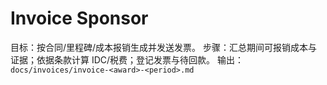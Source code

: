 # Invoice Sponsor

目标：按合同/里程碑/成本报销生成并发送发票。
步骤：汇总期间可报销成本与证据；依据条款计算 IDC/税费；登记发票与待回款。
输出：`docs/invoices/invoice-<award>-<period>.md`
